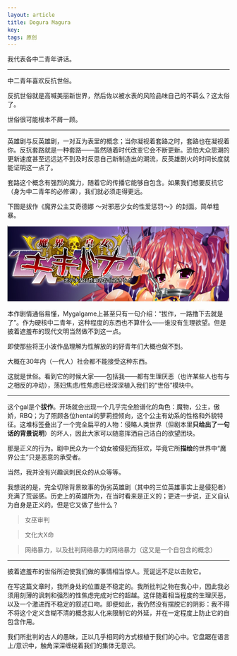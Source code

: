 ```yaml
---
layout: article
title: Dogura Magura
key: 
tags: 原创
---
```


我代表各中二青年讲话。

<!--more-->

---

中二青年喜欢反抗世俗。

反抗世俗就是高喊美丽新世界，然后佐以被水表的风险品味自己的不羁么？这太俗了。

世俗很可能根本不屑一顾。

---

英雄剧与反英雄剧，一对互为表里的概念；当你凝视着套路之时，套路也在凝视着你。反抗套路就是一种套路——虽然随着时代改变它会不断更新。恐怕大众思潮的更新速度甚至远远达不到及时反思自己新制造出的潮流，反英雄剧火的时间长度就能证明这一点了。

套路这个概念有强烈的魔力，随着它的传播它能够自包含。如果我们想要反抗它（身为中二青年的必修课），我们就必须走得更远。

下图是拔作《魔界公主艾奇德娜 ～对邪恶少女的性爱惩罚～》的封面。简单粗暴。

![gal cover](/assets/images/2018-08-17-2-all-gal-are-created-equal.jpg)

本作剧情通俗易懂，Mygalgame上甚至只有一句介绍：“拔作，一路撸下去就是了”。作为硬核中二青年，这种程度的东西也不算什么——谁没有生理欲望。但是披着遮羞布的现代文明当然做不到这一点。

即使那些将王小波作品理解为性解放的的好青年们大概也做不到。

大概在30年内（一代人）社会都不能接受这种东西。

这就是世俗。看到它的时候大家——包括我——都有生理厌恶（也许某些人也有与之相反的冲动），荡妇焦虑/性焦虑已经深深植入我们的“世俗”模块中。

---

这个gal是个**拔作**。开场就会出现一个几乎完全脸谱化的角色：魔物，公主，傲娇，RBQ；为了照顾各位hentai的萝莉控倾向，这个公主有幼系的性格和外貌特征。这堆标签叠出了一个完全扁平的人物：侵略人类世界（但剧本里**只给出了一句话的背景说明**）的坏人，因此大家可以随意挥洒自己洁白的欲望团块。

那是正义的行为。剧中民众为一个幼女被侵犯而狂欢，毕竟它所**描绘**的世界中“魔界公主”只是恶意的承受者。

当然，我并没有兴趣讽刺民众的从众等等。

我想说的是，完全切除背景故事的伪劣英雄剧（其中的三位英雄事实上是侵犯者）充满了荒诞感。历史上的英雄所为，在当时看来是正义的；更进一步说，正义自认为自身是正义的。但是它又做了些什么？

> 女巫审判

> 文化大X命

> 网络暴力，以及批判网络暴力的网络暴力（这又是一个自包含的概念）

---

披着遮羞布的世俗所迫使我们做的事情相当惊人。荒诞远不足以击败它。

在写这篇文章时，我所身处的位置是不稳定的。我所批判之物在我心中，因此我必须用刻薄的讽刺和强烈的性焦虑完成对它的超越。这伴随着相当程度的生理厌恶，以及一个激进而不稳定的叙述口吻。即便如此，我仍然没有摆脱它的阴影：我不得不将这个定义含糊不清的概念拟人化来限制它的外延，并在一定程度上防止它的自包含作用。

我们所批判的古人的愚昧，正以几乎相同的方式根植于我们的心中。它盘踞在语言上/意识中，触角深深缠绕着我们的集体无意识。